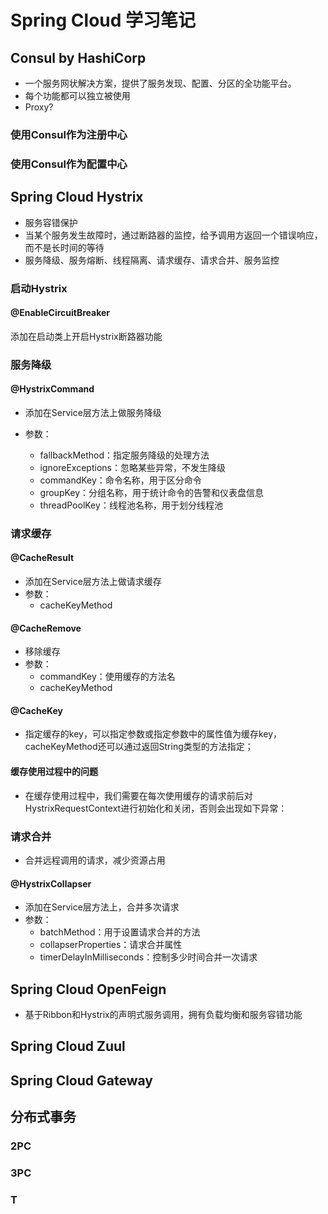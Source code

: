 # Spring Cloud 学习笔记

## Consul by HashiCorp

- 一个服务网状解决方案，提供了服务发现、配置、分区的全功能平台。
- 每个功能都可以独立被使用
- Proxy?

### 使用Consul作为注册中心

### 使用Consul作为配置中心

## Spring Cloud Hystrix

- 服务容错保护
- 当某个服务发生故障时，通过断路器的监控，给予调用方返回一个错误响应，而不是长时间的等待
- 服务降级、服务熔断、线程隔离、请求缓存、请求合并、服务监控

### 启动Hystrix

#### @EnableCircuitBreaker

添加在启动类上开启Hystrix断路器功能

### 服务降级

#### @HystrixCommand

- 添加在Service层方法上做服务降级

- 参数：
  - fallbackMethod：指定服务降级的处理方法
  - ignoreExceptions：忽略某些异常，不发生降级
  - commandKey：命令名称，用于区分命令
  - groupKey：分组名称，用于统计命令的告警和仪表盘信息
  - threadPoolKey：线程池名称，用于划分线程池

### 请求缓存

#### @CacheResult

- 添加在Service层方法上做请求缓存
- 参数：
  - cacheKeyMethod

#### @CacheRemove

- 移除缓存
- 参数：
  - commandKey：使用缓存的方法名
  - cacheKeyMethod

#### @CacheKey

- 指定缓存的key，可以指定参数或指定参数中的属性值为缓存key，cacheKeyMethod还可以通过返回String类型的方法指定；

#### 缓存使用过程中的问题

- 在缓存使用过程中，我们需要在每次使用缓存的请求前后对HystrixRequestContext进行初始化和关闭，否则会出现如下异常：

### 请求合并

- 合并远程调用的请求，减少资源占用

#### @HystrixCollapser

- 添加在Service层方法上，合并多次请求
- 参数：
  - batchMethod：用于设置请求合并的方法
  - collapserProperties：请求合并属性
  - timerDelayInMilliseconds：控制多少时间合并一次请求

## Spring Cloud OpenFeign

- 基于Ribbon和Hystrix的声明式服务调用，拥有负载均衡和服务容错功能

## Spring Cloud Zuul

## Spring Cloud Gateway

## 分布式事务

### 2PC

### 3PC

### T

